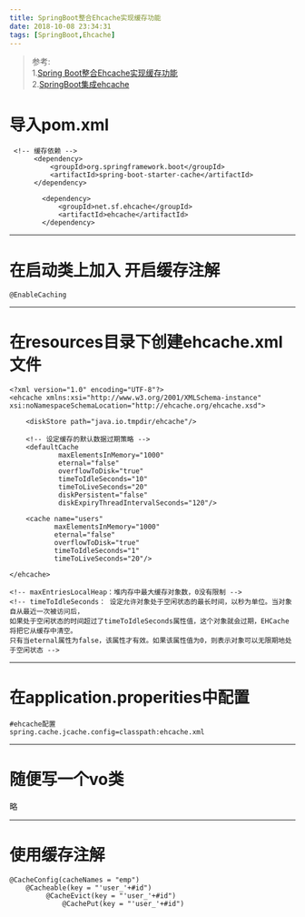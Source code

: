 ```yaml
---
title: SpringBoot整合Ehcache实现缓存功能
date: 2018-10-08 23:34:31
tags: [SpringBoot,Ehcache]
---
```


>参考:  
>1.[Spring Boot整合Ehcache实现缓存功能](https://blog.csdn.net/Lammonpeter/article/details/78602862)  
>2.[SpringBoot集成ehcache](https://blog.csdn.net/zhangxing52077/article/details/73511694)


# 导入pom.xml

```
 <!-- 缓存依赖 -->
      <dependency>
          <groupId>org.springframework.boot</groupId>
          <artifactId>spring-boot-starter-cache</artifactId>
      </dependency>

        <dependency>
            <groupId>net.sf.ehcache</groupId>
            <artifactId>ehcache</artifactId>
        </dependency>
```

---

<!--more-->

# 在启动类上加入  开启缓存注解

`@EnableCaching`

---

# 在resources目录下创建ehcache.xml文件

```
<?xml version="1.0" encoding="UTF-8"?>
<ehcache xmlns:xsi="http://www.w3.org/2001/XMLSchema-instance" xsi:noNamespaceSchemaLocation="http://ehcache.org/ehcache.xsd">

    <diskStore path="java.io.tmpdir/ehcache"/>

    <!-- 设定缓存的默认数据过期策略 -->
    <defaultCache
            maxElementsInMemory="1000"
            eternal="false"
            overflowToDisk="true"
            timeToIdleSeconds="10"
            timeToLiveSeconds="20"
            diskPersistent="false"
            diskExpiryThreadIntervalSeconds="120"/>

    <cache name="users"
           maxElementsInMemory="1000"
           eternal="false"
           overflowToDisk="true"
           timeToIdleSeconds="1"
           timeToLiveSeconds="20"/>

</ehcache>

```

> <!-- eternal：true表示对象永不过期，此时会忽略timeToIdleSeconds和timeToLiveSeconds属性，默认为false -->
    <!-- maxEntriesLocalHeap：堆内存中最大缓存对象数，0没有限制 -->
    <!-- timeToIdleSeconds： 设定允许对象处于空闲状态的最长时间，以秒为单位。当对象自从最近一次被访问后，
    如果处于空闲状态的时间超过了timeToIdleSeconds属性值，这个对象就会过期，EHCache将把它从缓存中清空。
    只有当eternal属性为false，该属性才有效。如果该属性值为0，则表示对象可以无限期地处于空闲状态 -->

---


# 在application.properities中配置

`#ehcache配置`  
`spring.cache.jcache.config=classpath:ehcache.xml`

---

# 随便写一个vo类

略

---

# 使用缓存注解

```
@CacheConfig(cacheNames = "emp")
    @Cacheable(key = "'user_'+#id")
         @CacheEvict(key = "'user_'+#id")
             @CachePut(key = "'user_'+#id")


```


